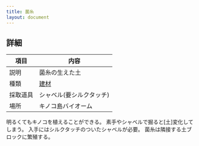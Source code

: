```yaml
---
title: 菌糸
layout: document
---
```

## 詳細

|項目|内容|
|---|---|
|説明|菌糸の生えた土|
|種類|[建材](建材)|
|採取道具|シャベル(要シルクタッチ)|
|場所|キノコ島バイオーム|

明るくてもキノコを植えることができる。
素手やシャベルで掘ると[土]変化してしまう。
入手にはシルクタッチのついたシャベルが必要。
菌糸は隣接する土ブロックに繁殖する。
